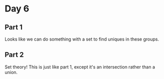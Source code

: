# Day 6

## Part 1

Looks like we can do something with a set to find uniques in these groups.

## Part 2

Set theory! This is just like part 1, except it's an intersection rather than a union.
